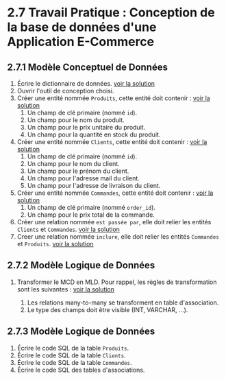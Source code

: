 # 2.7 Travail Pratique : Conception de la base de données d'une Application E-Commerce

## 2.7.1 Modèle Conceptuel de Données

1. Écrire le dictionnaire de données. [voir la solution](https://github.com/HachemiH/formation-cda-bdd/tree/TPC-2.7.1.1?tab=readme-ov-file#1-écrire-le-dictionnaire-de-données)
2. Ouvrir l'outil de conception choisi.
3. Créer une entité nommée `Produits`, cette entité doit contenir : [voir la solution](https://github.com/HachemiH/formation-cda-bdd/tree/TPC-2.7.1.3?tab=readme-ov-file#3-créer-une-entité-nommée-produits)
   1. Un champ de clé primaire (nommé `id`).
   2. Un champ pour le nom du produit.
   3. Un champ pour le prix unitaire du produit.
   4. Un champ pour la quantité en stock du produit.
4. Créer une entité nommée `Clients`, cette entité doit contenir : [voir la solution](https://github.com/HachemiH/formation-cda-bdd/tree/TPC-2.7.1.4?tab=readme-ov-file#4-créer-une-entité-nommée-clients)
   1. Un champ de clé primaire (nommé `id`).
   2. Un champ pour le nom du client.
   3. Un champ pour le prénom du client.
   4. Un champ pour l'adresse mail du client.
   5. Un champ pour l'adresse de livraison du client.
5. Créer une entité nommée `Commandes`, cette entité doit contenir : [voir la solution](https://github.com/HachemiH/formation-cda-bdd/tree/TPC-2.7.1.5?tab=readme-ov-file#5-créer-une-entité-nommée-commandes)
   1. Un champ de clé primaire (nommé `order_id`).
   2. Un champ pour le prix total de la commande.
6. Créer une relation nommée `est passée par`, elle doit relier les entités `Clients` et `Commandes`. [voir la solution](https://github.com/HachemiH/formation-cda-bdd/tree/TPC-2.7.1.6?tab=readme-ov-file#6-créer-une-relation-nommée-est-passée-par-elle-doit-relier-les-entités-clients-et-commandes)
7. Creer une relation nommée `inclure`, elle doit relier les entités `Commandes` et `Produits`. [voir la solution](https://github.com/HachemiH/formation-cda-bdd/tree/TPC-2.7.1.7?tab=readme-ov-file#7-creer-une-relation-nommée-inclure-elle-doit-relier-les-entités-commandes-et-produits)

## 2.7.2 Modèle Logique de Données

1. Transformer le MCD en MLD. Pour rappel, les règles de transformation sont les suivantes : [voir la solution](https://github.com/HachemiH/formation-cda-bdd/tree/TPC-2.7.2.1?tab=readme-ov-file#1-transformer-le-mcd-en-mld)

   1. Les relations many-to-many se transforment en table d'association.
   2. Le type des champs doit être visible (INT, VARCHAR, ...).

## 2.7.3 Modèle Logique de Données

1. Écrire le code SQL de la table `Produits`.
2. Écrire le code SQL de la table `Clients`.
3. Écrire le code SQL de la table `Commandes`.
4. Écrire le code SQL des tables d'associations.